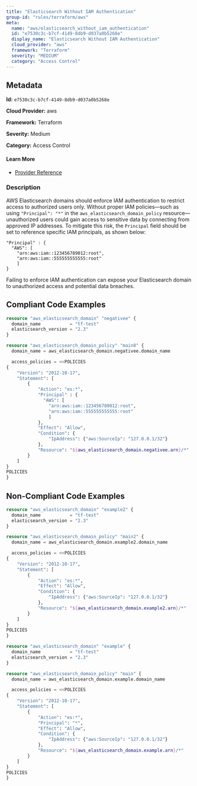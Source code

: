 ```yaml
---
title: "Elasticsearch Without IAM Authentication"
group-id: "rules/terraform/aws"
meta:
  name: "aws/elasticsearch_without_iam_authentication"
  id: "e7530c3c-b7cf-4149-8db9-d037a0b5268e"
  display_name: "Elasticsearch Without IAM Authentication"
  cloud_provider: "aws"
  framework: "Terraform"
  severity: "MEDIUM"
  category: "Access Control"
---
```

## Metadata

**Id:** `e7530c3c-b7cf-4149-8db9-d037a0b5268e`

**Cloud Provider:** aws

**Framework:** Terraform

**Severity:** Medium

**Category:** Access Control

#### Learn More

 - [Provider Reference](https://registry.terraform.io/providers/hashicorp/aws/latest/docs/resources/elasticsearch_domain)

### Description

 AWS Elasticsearch domains should enforce IAM authentication to restrict access to authorized users only. Without proper IAM policies—such as using `"Principal": "*"` in the `aws_elasticsearch_domain_policy` resource—unauthorized users could gain access to sensitive data by connecting from approved IP addresses. To mitigate this risk, the `Principal` field should be set to reference specific IAM principals, as shown below:

```
"Principal" : {
  "AWS": [
    "arn:aws:iam::123456789012:root",
    "arn:aws:iam::555555555555:root"
    ]
}
```

Failing to enforce IAM authentication can expose your Elasticsearch domain to unauthorized access and potential data breaches.


## Compliant Code Examples
```terraform
resource "aws_elasticsearch_domain" "negativee" {
  domain_name           = "tf-test"
  elasticsearch_version = "2.3"
}

resource "aws_elasticsearch_domain_policy" "main8" {
  domain_name = aws_elasticsearch_domain.negativee.domain_name

  access_policies = <<POLICIES
{
    "Version": "2012-10-17",
    "Statement": [
        {
            "Action": "es:*",
            "Principal" : {
              "AWS": [
                "arn:aws:iam::123456789012:root",
                "arn:aws:iam::555555555555:root"
                ]
            },
            "Effect": "Allow",
            "Condition": {
                "IpAddress": {"aws:SourceIp": "127.0.0.1/32"}
            },
            "Resource": "${aws_elasticsearch_domain.negativee.arn}/*"
        }
    ]
}
POLICIES
}

```
## Non-Compliant Code Examples
```terraform
resource "aws_elasticsearch_domain" "example2" {
  domain_name           = "tf-test"
  elasticsearch_version = "2.3"
}

resource "aws_elasticsearch_domain_policy" "main2" {
  domain_name = aws_elasticsearch_domain.example2.domain_name

  access_policies = <<POLICIES
{
    "Version": "2012-10-17",
    "Statement": [
        {
            "Action": "es:*",
            "Effect": "Allow",
            "Condition": {
                "IpAddress": {"aws:SourceIp": "127.0.0.1/32"}
            },
            "Resource": "${aws_elasticsearch_domain.example2.arn}/*"
        }
    ]
}
POLICIES
}

```

```terraform
resource "aws_elasticsearch_domain" "example" {
  domain_name           = "tf-test"
  elasticsearch_version = "2.3"
}

resource "aws_elasticsearch_domain_policy" "main" {
  domain_name = aws_elasticsearch_domain.example.domain_name

  access_policies = <<POLICIES
{
    "Version": "2012-10-17",
    "Statement": [
        {
            "Action": "es:*",
            "Principal": "*",
            "Effect": "Allow",
            "Condition": {
                "IpAddress": {"aws:SourceIp": "127.0.0.1/32"}
            },
            "Resource": "${aws_elasticsearch_domain.example.arn}/*"
        }
    ]
}
POLICIES
}

```